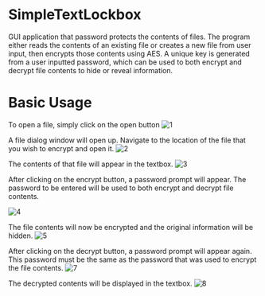 # SimpleTextLockbox
GUI application that password protects the contents of files. The program either reads the contents of an existing file or creates a new file from user input, then encrypts those contents using AES. A unique key is generated from a user inputted password, which can be used to both encrypt and decrypt file contents to hide or reveal information. 

# Basic Usage
To open a file, simply click on the open button
![1](https://user-images.githubusercontent.com/97146562/148957002-5f8c0e55-9170-4d28-b992-82041dbf6daa.png)

A file dialog window will open up. Navigate to the location of the file that you wish to encrypt and open it.
![2](https://user-images.githubusercontent.com/97146562/148958024-5c34e9a1-fbae-491c-b5a2-1f39d4f44447.png)

The contents of that file will appear in the textbox. 
![3](https://user-images.githubusercontent.com/97146562/148957411-c5059150-9520-49f5-811f-c6d0b688eacb.png)

After clicking on the encrypt button, a password prompt will appear. The password to be entered will be used to both encrypt and decrypt file contents.

![4](https://user-images.githubusercontent.com/97146562/148958172-5173c4a0-0ab3-4f76-abd8-24baa46f5c3f.png)

The file contents will now be encrypted and the original information will be hidden.
![5](https://user-images.githubusercontent.com/97146562/148958612-2d282f47-7f79-4a0d-8605-4d25de107665.png)

After clicking on the decrypt button, a password prompt will appear again. This password must be the same as the password that was used to encrypt the file contents.
![7](https://user-images.githubusercontent.com/97146562/148958902-387043c0-6112-4baf-b85b-8b3650b07429.png)

The decrypted contents will be displayed in the textbox.
![8](https://user-images.githubusercontent.com/97146562/148959420-041ab30d-ac3d-4e66-8a55-c7994f1b1aa6.png)
